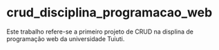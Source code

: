 # crud_disciplina_programacao_web
Este trabalho refere-se a primeiro projeto de CRUD na displina de programação web da universidade Tuiuti.
